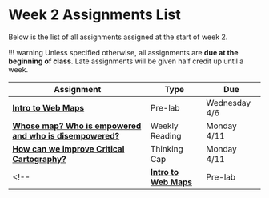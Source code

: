 # Week 2 Assignments List

Below is the list of all assignments assigned at the start of week 2.

!!! warning
    Unless specified otherwise, all assignments are **due at the beginning of class**. Late assignments will be given half credit up until a week.

|Assignment|Type|Due|
|-----------|----|---|
|[**Intro to Web Maps**](./week2/prelab.md)|Pre-lab|Wednesday 4/6|
|[**Whose map? Who is empowered and who is disempowered?**](./week2/reading.md)|Weekly Reading|Monday 4/11|
|[**How can we improve Critical Cartography?**](./week2/thinking_cap.md)|Thinking Cap|Monday 4/11|
<!-- |[**Intro to Web Maps**](../week2/pre_lab_2.md)|Pre-lab|Wednesday 4/6| -->